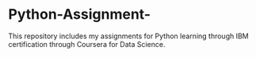 # Python-Assignment-
This repository includes my assignments for Python learning through IBM certification through Coursera for Data Science.
